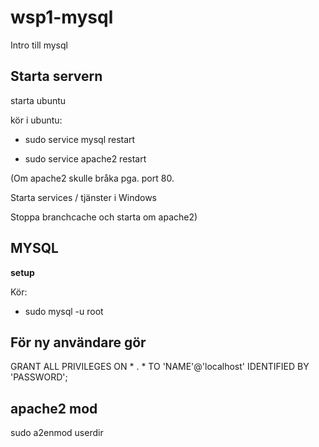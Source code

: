 # wsp1-mysql
Intro till mysql

## Starta servern

starta ubuntu

kör i ubuntu:

  - sudo service mysql restart
  
  - sudo service apache2 restart
  
  
  

(Om apache2 skulle bråka pga. port 80.

Starta services / tjänster i Windows

Stoppa branchcache och starta om apache2)

## MYSQL

**setup**

Kör:
- sudo mysql -u root

## För ny användare gör

GRANT ALL PRIVILEGES ON * . * TO 'NAME'@'localhost' IDENTIFIED BY 'PASSWORD';

## apache2 mod

sudo a2enmod userdir
